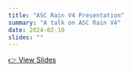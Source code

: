 ```yaml
---
title: "ASC Rain V4 Presentation"
summary: "A talk on ASC Rain V4"
date: 2024-02-10
slides: ""
---
```

[👉 View Slides](/uploads/ASC_Rain_V4.pdf)